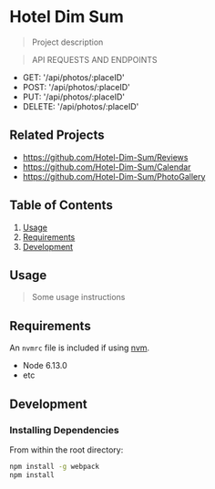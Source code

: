 # Hotel Dim Sum

> Project description

> API REQUESTS AND ENDPOINTS
  - GET: '/api/photos/:placeID'
  - POST: '/api/photos/:placeID'
  - PUT: '/api/photos/:placeID'
  - DELETE: '/api/photos/:placeID'

## Related Projects

  - https://github.com/Hotel-Dim-Sum/Reviews
  - https://github.com/Hotel-Dim-Sum/Calendar
  - https://github.com/Hotel-Dim-Sum/PhotoGallery

## Table of Contents

1. [Usage](#Usage)
1. [Requirements](#requirements)
1. [Development](#development)

## Usage

> Some usage instructions

## Requirements

An `nvmrc` file is included if using [nvm](https://github.com/creationix/nvm).

- Node 6.13.0
- etc

## Development

### Installing Dependencies

From within the root directory:

```sh
npm install -g webpack
npm install
```